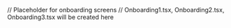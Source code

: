 // Placeholder for onboarding screens
// Onboarding1.tsx, Onboarding2.tsx, Onboarding3.tsx will be created here
